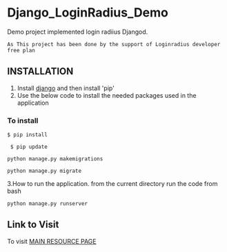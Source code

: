 # Django_LoginRadius_Demo
Demo project implemented login radiius Djangod.

 ```
 As This project has been done by the support of Loginradius developer free plan
```

## INSTALLATION
1. Install [django](https://www.djangoproject.com/download/) and then install 'pip'
2. Use the below code to install the needed packages used in the application
### To install
```
$ pip install
```
```
 $ pip update
```
```
python manage.py makemigrations
```
``` 
python manage.py migrate
```
3.How to run the application. from the current directory run the code from bash
```
python manage.py runserver
```
## Link to Visit
To visit [MAIN RESOURCE PAGE](http://127.0.0.1:8000/)

